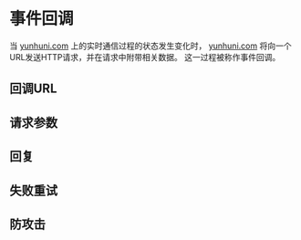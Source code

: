 # 事件回调

当 [yunhuni.com](http://yunhuni.com/) 上的实时通信过程的状态发生变化时，
[yunhuni.com](http://yunhuni.com/) 将向一个URL发送HTTP请求，并在请求中附带相关数据。
这一过程被称作事件回调。

## 回调URL

## 请求参数

## 回复

## 失败重试

## 防攻击
